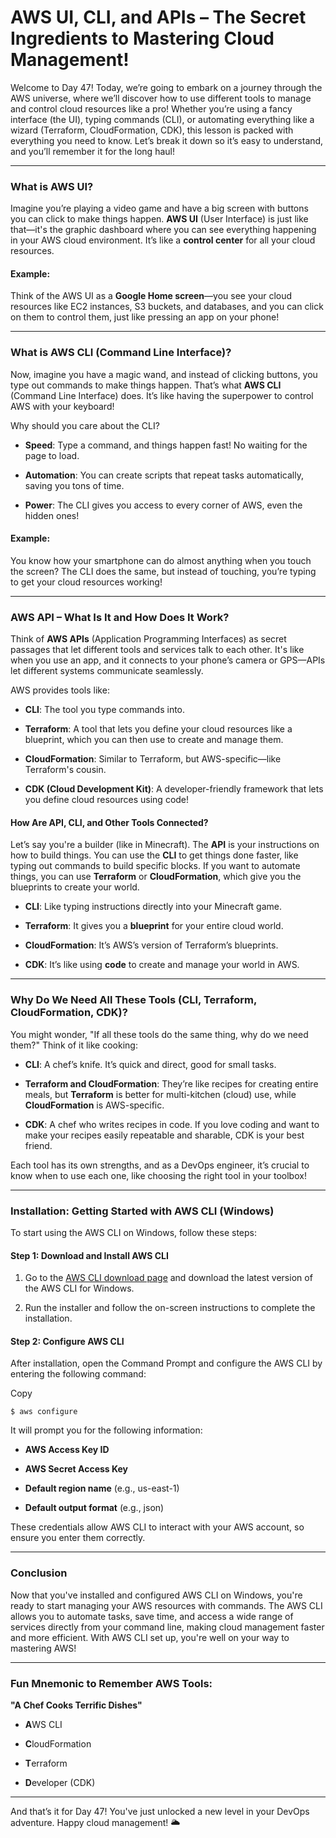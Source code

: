 # AWS UI, CLI, and APIs – The Secret Ingredients to Mastering Cloud Management!
Welcome to Day 47! Today, we’re going to embark on a journey through the AWS universe, where we’ll discover how to use different tools to manage and control cloud resources like a pro! Whether you’re using a fancy interface (the UI), typing commands (CLI), or automating everything like a wizard (Terraform, CloudFormation, CDK), this lesson is packed with everything you need to know. Let’s break it down so it’s easy to understand, and you’ll remember it for the long haul!

----------

### [](https://100daysdevops.hashnode.dev/day-47-of-100-days-aws-ui-cli-and-apis-the-secret-ingredients-to-mastering-cloud-management#heading-what-is-aws-ui "Permalink")What is AWS UI?

Imagine you’re playing a video game and have a big screen with buttons you can click to make things happen.  **AWS UI**  (User Interface) is just like that—it's the graphic dashboard where you can see everything happening in your AWS cloud environment. It’s like a  **control center**  for all your cloud resources.

#### [](https://100daysdevops.hashnode.dev/day-47-of-100-days-aws-ui-cli-and-apis-the-secret-ingredients-to-mastering-cloud-management#heading-example "Permalink")Example:

Think of the AWS UI as a  **Google Home screen**—you see your cloud resources like EC2 instances, S3 buckets, and databases, and you can click on them to control them, just like pressing an app on your phone!

----------

### [](https://100daysdevops.hashnode.dev/day-47-of-100-days-aws-ui-cli-and-apis-the-secret-ingredients-to-mastering-cloud-management#heading-what-is-aws-cli-command-line-interface "Permalink")What is AWS CLI (Command Line Interface)?

Now, imagine you have a magic wand, and instead of clicking buttons, you type out commands to make things happen. That’s what  **AWS CLI**  (Command Line Interface) does. It’s like having the superpower to control AWS with your keyboard!

Why should you care about the CLI?

-   **Speed**: Type a command, and things happen fast! No waiting for the page to load.
    
-   **Automation**: You can create scripts that repeat tasks automatically, saving you tons of time.
    
-   **Power**: The CLI gives you access to every corner of AWS, even the hidden ones!
    

#### [](https://100daysdevops.hashnode.dev/day-47-of-100-days-aws-ui-cli-and-apis-the-secret-ingredients-to-mastering-cloud-management#heading-example-1 "Permalink")Example:

You know how your smartphone can do almost anything when you touch the screen? The CLI does the same, but instead of touching, you’re typing to get your cloud resources working!

----------

### [](https://100daysdevops.hashnode.dev/day-47-of-100-days-aws-ui-cli-and-apis-the-secret-ingredients-to-mastering-cloud-management#heading-aws-api-what-is-it-and-how-does-it-work "Permalink")AWS API – What Is It and How Does It Work?

Think of  **AWS APIs**  (Application Programming Interfaces) as secret passages that let different tools and services talk to each other. It's like when you use an app, and it connects to your phone’s camera or GPS—APIs let different systems communicate seamlessly.

AWS provides tools like:

-   **CLI**: The tool you type commands into.
    
-   **Terraform**: A tool that lets you define your cloud resources like a blueprint, which you can then use to create and manage them.
    
-   **CloudFormation**: Similar to Terraform, but AWS-specific—like Terraform's cousin.
    
-   **CDK (Cloud Development Kit)**: A developer-friendly framework that lets you define cloud resources using code!
    

#### [](https://100daysdevops.hashnode.dev/day-47-of-100-days-aws-ui-cli-and-apis-the-secret-ingredients-to-mastering-cloud-management#heading-how-are-api-cli-and-other-tools-connected "Permalink")How Are API, CLI, and Other Tools Connected?

Let’s say you're a builder (like in Minecraft). The  **API**  is your instructions on how to build things. You can use the  **CLI**  to get things done faster, like typing out commands to build specific blocks. If you want to automate things, you can use  **Terraform**  or  **CloudFormation**, which give you the blueprints to create your world.

-   **CLI**: Like typing instructions directly into your Minecraft game.
    
-   **Terraform**: It gives you a  **blueprint**  for your entire cloud world.
    
-   **CloudFormation**: It’s AWS’s version of Terraform’s blueprints.
    
-   **CDK**: It’s like using  **code**  to create and manage your world in AWS.
    

----------

### [](https://100daysdevops.hashnode.dev/day-47-of-100-days-aws-ui-cli-and-apis-the-secret-ingredients-to-mastering-cloud-management#heading-why-do-we-need-all-these-tools-cli-terraform-cloudformation-cdk "Permalink")Why Do We Need All These Tools (CLI, Terraform, CloudFormation, CDK)?

You might wonder, "If all these tools do the same thing, why do we need them?" Think of it like cooking:

-   **CLI**: A chef’s knife. It’s quick and direct, good for small tasks.
    
-   **Terraform and CloudFormation**: They’re like recipes for creating entire meals, but  **Terraform**  is better for multi-kitchen (cloud) use, while  **CloudFormation**  is AWS-specific.
    
-   **CDK**: A chef who writes recipes in code. If you love coding and want to make your recipes easily repeatable and sharable, CDK is your best friend.
    

Each tool has its own strengths, and as a DevOps engineer, it’s crucial to know when to use each one, like choosing the right tool in your toolbox!

----------

### [](https://100daysdevops.hashnode.dev/day-47-of-100-days-aws-ui-cli-and-apis-the-secret-ingredients-to-mastering-cloud-management#heading-installation-getting-started-with-aws-cli-windows "Permalink")Installation: Getting Started with AWS CLI (Windows)

To start using the AWS CLI on Windows, follow these steps:

#### [](https://100daysdevops.hashnode.dev/day-47-of-100-days-aws-ui-cli-and-apis-the-secret-ingredients-to-mastering-cloud-management#heading-step-1-download-and-install-aws-cli "Permalink")Step 1: Download and Install AWS CLI

1.  Go to the  [AWS CLI download page](https://aws.amazon.com/cli/)  and download the latest version of the AWS CLI for Windows.
    
2.  Run the installer and follow the on-screen instructions to complete the installation.
    

#### [](https://100daysdevops.hashnode.dev/day-47-of-100-days-aws-ui-cli-and-apis-the-secret-ingredients-to-mastering-cloud-management#heading-step-2-configure-aws-cli "Permalink")Step 2: Configure AWS CLI

After installation, open the Command Prompt and configure the AWS CLI by entering the following command:

Copy

```
$ aws configure

```

It will prompt you for the following information:

-   **AWS Access Key ID**
    
-   **AWS Secret Access Key**
    
-   **Default region name**  (e.g., us-east-1)
    
-   **Default output format**  (e.g., json)
    

These credentials allow AWS CLI to interact with your AWS account, so ensure you enter them correctly.

----------

### [](https://100daysdevops.hashnode.dev/day-47-of-100-days-aws-ui-cli-and-apis-the-secret-ingredients-to-mastering-cloud-management#heading-conclusion "Permalink")Conclusion

Now that you've installed and configured AWS CLI on Windows, you're ready to start managing your AWS resources with commands. The AWS CLI allows you to automate tasks, save time, and access a wide range of services directly from your command line, making cloud management faster and more efficient. With AWS CLI set up, you're well on your way to mastering AWS!

----------

### [](https://100daysdevops.hashnode.dev/day-47-of-100-days-aws-ui-cli-and-apis-the-secret-ingredients-to-mastering-cloud-management#heading-fun-mnemonic-to-remember-aws-tools "Permalink")Fun Mnemonic to Remember AWS Tools:

**"A Chef Cooks Terrific Dishes"**

-   **A**WS CLI
    
-   **C**loudFormation
    
-   **T**erraform
    
-   **D**eveloper (CDK)
    

----------

And that’s it for Day 47! You've just unlocked a new level in your DevOps adventure. Happy cloud management! 🌥️
